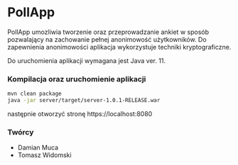 # PollApp

PollApp umozliwia tworzenie oraz przeprowadzanie ankiet w sposób pozwalający na
zachowanie pełnej anonimowość użytkowników.
Do zapewnienia anonimowości aplikacja wykorzystuje techniki kryptograficzne.


Do uruchomienia aplikacji wymagana jest Java ver. 11.

### Kompilacja oraz uruchomienie aplikacji
```bash
mvn clean package
java -jar server/target/server-1.0.1-RELEASE.war
```

następnie otworzyć stronę https://localhost:8080

### Twórcy
- Damian Muca
- Tomasz Widomski
